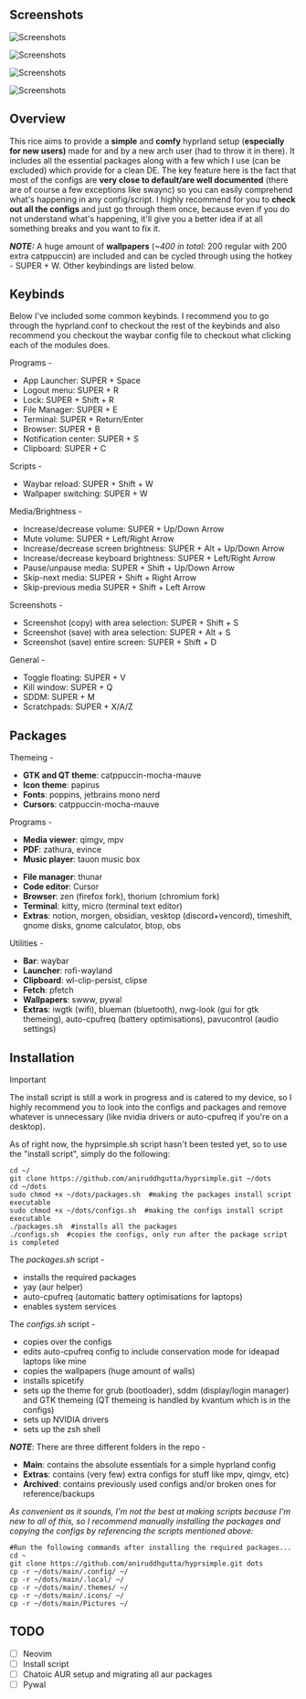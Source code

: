 ## Screenshots
![Screenshots](https://raw.githubusercontent.com/aniruddhgutta/hyprsimple/master/main/Pictures/Screenshots/catppuccin-setup_1.png)

![Screenshots](https://raw.githubusercontent.com/aniruddhgutta/hyprsimple/master/main/Pictures/Screenshots/catppuccin-setup_4.png)

![Screenshots](https://raw.githubusercontent.com/aniruddhgutta/hyprsimple/master/main/Pictures/Screenshots/catppuccin-setup_2.png)

![Screenshots](https://raw.githubusercontent.com/aniruddhgutta/hyprsimple/master/main/Pictures/Screenshots/alternate-setup.png)


## Overview
This rice aims to provide a **simple** and **comfy** hyprland setup (**especially for new users)** made for and by a new arch user (had to throw it in there). It includes all the essential packages along with a few which I use (can be excluded) which provide for a clean DE.  The key feature here is the fact that most of the configs are **very close to default/are well documented** (there are of course a few exceptions like swaync) so you can easily comprehend what's happening in any config/script.
I highly recommend for you to **check out all the configs** and just go through them once, because even if you do not understand what's happening, it'll give you a better idea if at all something breaks and you want to fix it.

***NOTE:*** A huge amount of **wallpapers** (*~400 in total:* 200 regular with 200 extra catppuccin) are included and can be cycled through using the hotkey - SUPER + W. Other keybindings are listed below.

## Keybinds
Below I've included some common keybinds. I  recommend you to go through the hyprland.conf to checkout the rest of the keybinds and also recommend you checkout the waybar config file to checkout what clicking each of the modules does.

Programs -
* App Launcher: SUPER + Space
* Logout menu: SUPER + R
* Lock: SUPER + Shift + R
* File Manager: SUPER + E
* Terminal: SUPER + Return/Enter
* Browser: SUPER + B
* Notification center: SUPER + S
* Clipboard: SUPER + C

Scripts -
* Waybar reload: SUPER + Shift + W
* Wallpaper switching: SUPER + W

Media/Brightness -
* Increase/decrease volume: SUPER + Up/Down Arrow 
* Mute volume: SUPER + Left/Right Arrow
* Increase/decrease screen brightness: SUPER + Alt + Up/Down Arrow
* Increase/decrease keyboard brightness: SUPER + Left/Right Arrow
* Pause/unpause media: SUPER + Shift +  Up/Down Arrow 
* Skip-next media: SUPER + Shift +  Right Arrow 
* Skip-previous media SUPER + Shift +  Left Arrow 

Screenshots -
* Screenshot (copy) with area selection: SUPER + Shift + S
* Screenshot (save) with area selection: SUPER + Alt + S
* Screenshot (save) entire screen: SUPER + Shift + D

General -
* Toggle floating:  SUPER + V
* Kill window: SUPER + Q
* SDDM: SUPER + M
* Scratchpads: SUPER + X/A/Z

## Packages
Themeing -
- **GTK and QT theme**: catppuccin-mocha-mauve
- **Icon theme**: papirus
- **Fonts**: poppins, jetbrains mono nerd
- **Cursors**: catppuccin-mocha-mauve

Programs -
* **Media viewer**: qimgv, mpv
* **PDF**: zathura, evince
* **Music player**: tauon music box
- **File manager**: thunar
- **Code editor**: Cursor
- **Browser**: zen (firefox fork), thorium (chromium fork)
- **Terminal**: kitty, micro (terminal text editor)
- **Extras**: notion, morgen, obsidian, vesktop (discord+vencord), timeshift, gnome disks, gnome calculator, btop, obs

Utilities -
- **Bar**: waybar
- **Launcher**: rofi-wayland
- **Clipboard**: wl-clip-persist, clipse
- **Fetch**: pfetch
- **Wallpapers**: swww, pywal
- **Extras**: iwgtk (wifi), blueman (bluetooth), nwg-look (gui for gtk themeing), auto-cpufreq (battery optimisations), pavucontrol (audio settings)

## Installation
> [!IMPORTANT]
The install script is still a work in progress and is catered to my device, so I highly recommend you to look into the configs and packages and remove whatever is unnecessary (like nvidia drivers or auto-cpufreq if you're on a desktop).

As of right now, the hyprsimple.sh script hasn't been tested yet, so to use the "install script", simply do the following:

```shell
cd ~/
git clone https://github.com/aniruddhgutta/hyprsimple.git ~/dots
cd ~/dots  
sudo chmod +x ~/dots/packages.sh  #making the packages install script executable
sudo chmod +x ~/dots/configs.sh  #making the configs install script executable
./packages.sh  #installs all the packages
./configs.sh  #copies the configs, only run after the package script is completed
```

The *packages.sh* script - 
* installs the required packages
* yay (aur helper) 
* auto-cpufreq (automatic battery optimisations for laptops)
* enables system services

The *configs.sh* script - 
* copies over the configs
* edits auto-cpufreq config to include conservation mode for ideapad laptops like mine
* copies the wallpapers (huge amount of walls)
* installs spicetify
* sets up the theme for grub (bootloader), sddm (display/login manager) and GTK themeing (QT themeing is handled by kvantum which is in the configs)
* sets up NVIDIA drivers
* sets up the zsh shell

***NOTE***: There are three different folders in the repo -
* **Main**: contains the absolute essentials for a simple hyprland config
* **Extras**: contains (very few) extra configs for stuff like mpv, qimgv, etc)
* **Archived**: contains previously used configs and/or broken ones for reference/backups

*As convenient as it sounds, I'm not the best at making scripts because I'm new to all of this, so I recommend manually installing the packages and copying the configs by referencing the scripts mentioned above:*
```shell
#Run the following commands after installing the required packages...
cd ~
git clone https://github.com/aniruddhgutta/hyprsimple.git dots
cp -r ~/dots/main/.config/ ~/
cp -r ~/dots/main/.local/ ~/
cp -r ~/dots/main/.themes/ ~/
cp -r ~/dots/main/.icons/ ~/
cp -r ~/dots/main/Pictures ~/
```

## TODO
- [ ] Neovim
- [ ] Install script
- [ ] Chatoic AUR setup and migrating all aur packages
- [ ] Pywal

